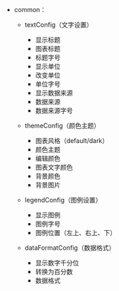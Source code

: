 - common：

  - textConfig（文字设置）

    - 显示标题
    - 图表标题
    - 标题字号
    - 显示单位
    - 改变单位
    - 单位字号
    - 显示数据来源
    - 数据来源
    - 数据来源字号

  - themeConfig（颜色主题）

    - 图表风格（default/dark）
    - 颜色主题
    - 编辑颜色
    - 图表文字颜色
    - 背景颜色
    - 背景图片

  - legendConfig（图例设置）

    - 显示图例
    - 图例字号
    - 图例位置（左上、右上、下）

  - dataFormatConfig（数据格式）
    - 显示数字千分位
    - 转换为百分数
    - 数据格式
